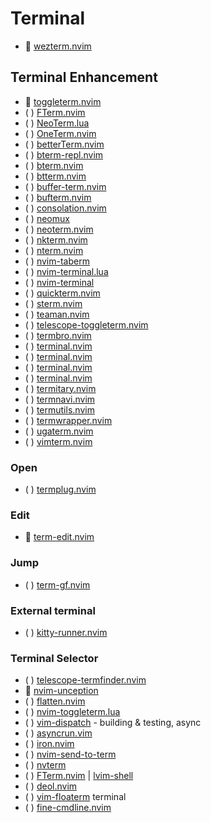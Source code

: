 # Terminal

*  [wezterm.nvim](...)

## Terminal Enhancement

*  [toggleterm.nvim](https://github.com/akinsho/toggleterm.nvim)
* ( ) [FTerm.nvim](https://github.com/numToStr/FTerm.nvim)
* ( ) [NeoTerm.lua](https://github.com/nyngwang/NeoTerm.lua)
* ( ) [OneTerm.nvim](https://github.com/LoricAndre/OneTerm.nvim)
* ( ) [betterTerm.nvim](https://github.com/CRAG666/betterTerm.nvim)
* ( ) [bterm-repl.nvim](https://github.com/lukoshkin/bterm-repl.nvim)
* ( ) [bterm.nvim](https://github.com/lukoshkin/bterm.nvim)
* ( ) [btterm.nvim](https://github.com/pvskp/btterm.nvim)
* ( ) [buffer-term.nvim](https://github.com/caenrique/buffer-term.nvim)
* ( ) [bufterm.nvim](https://github.com/boltlessengineer/bufterm.nvim)
* ( ) [consolation.nvim](https://github.com/pianocomposer321/consolation.nvim)
* ( ) [neomux](https://github.com/nikvdp/neomux)
* ( ) [neoterm.nvim](https://github.com/itmecho/neoterm.nvim)
* ( ) [nkterm.nvim](https://github.com/nickramsay19/nkterm.nvim)
* ( ) [nterm.nvim](https://github.com/jlesquembre/nterm.nvim)
* ( ) [nvim-taberm](https://github.com/fj0r/nvim-taberm)
* ( ) [nvim-terminal.lua](https://github.com/norcalli/nvim-terminal.lua)
* ( ) [nvim-terminal](https://github.com/s1n7ax/nvim-terminal)
* ( ) [quickterm.nvim](https://github.com/vzytoi/quickterm.nvim)
* ( ) [sterm.nvim](https://github.com/Hvassaa/sterm.nvim)
* ( ) [teaman.nvim](https://github.com/cheinigk/teaman.nvim)
* ( ) [telescope-toggleterm.nvim](https://github.com/ryanmsnyder/telescope-toggleterm.nvim)
* ( ) [termbro.nvim](https://github.com/CadeMichael/termbro.nvim)
* ( ) [terminal.nvim](https://github.com/AbaoFromCUG/terminal.nvim)
* ( ) [terminal.nvim](https://github.com/Kibadda/terminal.nvim)
* ( ) [terminal.nvim](https://github.com/niuiic/terminal.nvim)
* ( ) [terminal.nvim](https://github.com/rebelot/terminal.nvim)
* ( ) [termitary.nvim](https://github.com/nat-418/termitary.nvim)
* ( ) [termnavi.nvim](https://github.com/notomo/termnavi.nvim)
* ( ) [termutils.nvim](https://github.com/dk949/termutils.nvim)
* ( ) [termwrapper.nvim](https://github.com/oberblastmeister/termwrapper.nvim)
* ( ) [ugaterm.nvim](https://github.com/uga-rosa/ugaterm.nvim)
* ( ) [vimterm.nvim](https://github.com/VioletJewel/vimterm.nvim)

### Open

* ( ) [termplug.nvim](https://github.com/Ernest1338/termplug.nvim)

### Edit

*  [term-edit.nvim](https://github.com/chomosuke/term-edit.nvim)

### Jump

* ( ) [term-gf.nvim](https://github.com/yutkat/term-gf.nvim)

### External terminal

* ( ) [kitty-runner.nvim](https://github.com/jghauser/kitty-runner.nvim)

### Terminal Selector

* ( ) [telescope-termfinder.nvim](https://github.com/tknightz/telescope-termfinder.nvim)
*  [nvim-unception](https://github.com/samjwill/nvim-unception)
* ( ) [flatten.nvim](https://github.com/willothy/flatten.nvim)
* ( ) [nvim-toggleterm.lua](https://github.com/akinsho/nvim-toggleterm.lua)
* ( ) [vim-dispatch](https://github.com/tpope/vim-dispatch) - building & testing, async
* ( ) [asyncrun.vim](https://github.com/skywind3000/asyncrun.vim)
* ( ) [iron.nvim](https://github.com/Vigemus/iron.nvim)
* ( ) [nvim-send-to-term](https://github.com/mtikekar/nvim-send-to-term)
* ( ) [nvterm](https://github.com/NvChad/nvterm)
* ( ) [FTerm.nvim](https://github.com/numtostr/FTerm.nvim)
   |  [lvim-shell](https://github.com/lvim-tech/lvim-shell)
* ( ) [deol.nvim](https://github.com/Shougo/deol.nvim)
* ( ) [vim-floaterm](https://github.com/voldikss/vim-floaterm) terminal
* ( ) [fine-cmdline.nvim](https://github.com/VonHeikemen/fine-cmdline.nvim)
